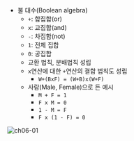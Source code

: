 - 불 대수(Boolean algebra)
	- `+`: 합집합(or)
	- `x`: 교집합(and)
	- `-`: 차집합(not)
	- `1`: 전체 집합
	- `0`: 공집합
	- 교환 법칙, 분배법칙 성립
	- `x`연산에 대한 `+`연산의 결합 법칙도 성립
		- `W+(BxF) = (W+B)x(W+F)`
	- 사람(Male, Female)으로 든 예시
		- `M + F = 1`
		- `F x M = 0`
		- `1 - M = F`
		- `F x (1 - F) = 0`

![ch06-01](ch06-01.jpg)